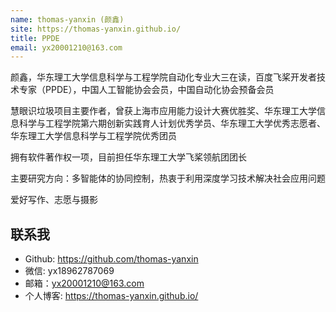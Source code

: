 ```yaml
---
name: thomas-yanxin (颜鑫)
site: https://thomas-yanxin.github.io/
title: PPDE
email: yx20001210@163.com
---
```


颜鑫，华东理工大学信息科学与工程学院自动化专业大三在读，百度飞桨开发者技术专家（PPDE），中国人工智能协会会员，中国自动化协会预备会员  

慧眼识垃圾项目主要作者，曾获上海市应用能力设计大赛优胜奖、华东理工大学信息科学与工程学院第六期创新实践育人计划优秀学员、华东理工大学优秀志愿者、华东理工大学信息科学与工程学院优秀团员  

拥有软件著作权一项，目前担任华东理工大学飞桨领航团团长  

主要研究方向：多智能体的协同控制，热衷于利用深度学习技术解决社会应用问题  

爱好写作、志愿与摄影  


## 联系我

- Github: <https://github.com/thomas-yanxin>
- 微信: yx18962787069
- 邮箱：yx20001210@163.com
- 个人博客: <https://thomas-yanxin.github.io/>
